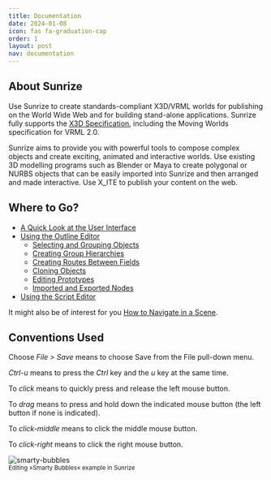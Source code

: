 ```yaml
---
title: Documentation
date: 2024-01-08
icon: fas fa-graduation-cap
order: 1
layout: post
nav: documentation
---
```


## About Sunrize

Use Sunrize to create standards-compliant X3D/VRML worlds for publishing on the World Wide Web and for building stand-alone applications. Sunrize fully supports the [X3D Specification](/x_ite/supported-nodes/), including the Moving Worlds specification for VRML 2.0.

Sunrize aims to provide you with powerful tools to compose complex objects and create exciting, animated and interactive worlds. Use existing 3D modelling programs such as Blender or Maya to create polygonal or NURBS objects that can be easily imported into Sunrize and then arranged and made interactive. Use X_ITE to publish your content on the web.

## Where to Go?

- [A Quick Look at the User Interface](a-quick-look-at-the-user-interface/)
- [Using the Outline Editor](using-the-outline-editor/)
   - [Selecting and Grouping Objects](selecting-and-grouping-objects/)
   - [Creating Group Hierarchies](creating-group-hierarchies/)
   - [Creating Routes Between Fields](creating-routes-between-fields/)
   - [Cloning Objects](cloning-objects/)
   - [Editing Prototypes](editing-prototypes/)
   - [Imported and Exported Nodes](imported-and-exported-nodes/)
- [Using the Script Editor](using-the-script-editor/)

It might also be of interest for you [How to Navigate in a Scene](/x_ite/tutorials/how-to-navigate-in-a-scene/).

## Conventions Used

Choose *File &gt; Save* means to choose Save from the File pull-down menu.

*Ctrl-u* means to press the *Ctrl* key and the *u* key at the same time.

To *click* means to quickly press and release the left mouse button.

To *drag* means to press and hold down the indicated mouse button (the left button if none is indicated).

To *click-middle* means to click the middle mouse button.

To *click-right* means to click the right mouse button.

![smarty-bubbles](/assets/img/documentation/smarty-bubbles.jpg)
<small><br>Editing »Smarty Bubbles« example in Sunrize</small>
